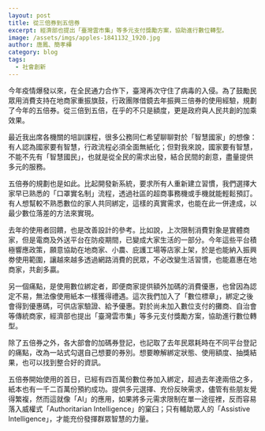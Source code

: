 ```yaml
---
layout: post
title: 從三倍券到五倍券
excerpt: 經濟部也提出「臺灣雲市集」等多元支付獎勵方案，協助進行數位轉型。
image: /assets/imgs/apples-1841132_1920.jpg
author: 唐鳳、簡孝樺
category: blog
tags:
  - 社會創新
---
```


今年疫情爆發以來，在全民通力合作下，臺灣再次守住了病毒的入侵。為了鼓勵民眾用消費支持在地商家重振旗鼓，行政團隊借鏡去年振興三倍券的使用經驗，規劃了今年的五倍券。從三倍到五倍，在乎的不只是額度，更是政府與人民共創的加乘效果。

最近我出席各機關的培訓課程，很多公務同仁希望聊聊對於「智慧國家」的想像：有人認為國家要有智慧，行政流程必須全面無紙化；但對我來說，國家要有智慧，不能不先有「智慧國民」，也就是從全民的需求出發，結合民間的創意，盡量提供多元的服務。

五倍券的規劃也是如此。比起開發新系統，要求所有人重新建立習慣，我們選擇大家早已熟悉的「口罩實名制」流程，透過社區的超商事務機或手機就能輕鬆預訂。有人想幫較不熟悉數位的家人共同綁定，這樣的真實需求，也能在此一併達成，以最少數位落差的方法來實現。

去年的使用者回饋，也是改善設計的參考。比如說，上次限制消費對象是實體商家，但是電商及外送平台在防疫期間，已變成大家生活的一部分。今年這些平台積極響應政策，願意協助在地商家、小農、庇護工場等店家上架，於是也能納入振興劵使用範圍，讓越來越多透過網路消費的民眾，不必改變生活習慣，也能嘉惠在地商家，共創多贏。

另一個痛點，是使用數位綁定者，即便商家提供額外加碼的消費優惠，也曾因為認定不易，無法像使用紙本一樣獲得禮遇。這次我們加入了「數位標章」，綁定之後會得到優惠碼，可供店家驗證、給予優惠。對於尚未加入數位支付的攤商、自治會等傳統商家，經濟部也提出「臺灣雲市集」等多元支付獎勵方案，協助進行數位轉型。

除了五倍券之外，各大部會的加碼券登記，也記取了去年民眾耗時在不同平台登記的痛點，改為一站式勾選自己想要的券別。想要瞭解綁定狀態、使用額度、抽獎結果，也可以找到整合好的資訊。

五倍券開始使用的首日，已經有四百萬份數位券加入綁定，超過去年達兩倍之多，紙本也有一千二百萬份預約成功。提供多元選擇、充份反映需求，儘管有些朋友覺得繁複，然而這就像「AI」的應用，如果將多元需求限制在單一途徑裡，反而容易落入威權式「Authoritarian Intelligence」的窠臼；只有輔助眾人的「Assistive Intelligence」，才能充份發揮群眾智慧的力量。
